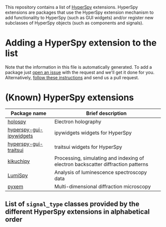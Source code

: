 
This repository contains a list of [HyperSpy](https://hyperspy.org)
extensions. HyperSpy extensions are packages that use the HyperSpy extension
mechanism to add functionality to HyperSpy (such as GUI widgets) and/or
register new subclasses of HyperSpy objects (such as components and signals).

# Adding a HyperSpy extension to the list

Note that the information in this file is automatically generated. To add a
package just [open an
issue](https://github.com/hyperspy/hyperspy-extensions-list/issues) with the
request and we'll get it done for you. Alternatively, [follow these
instructions](https://github.com/hyperspy/hyperspy-extensions-list/blob/master/doc/how_to_add_extension.md)
and send us a pull request.

# (Known) HyperSpy extensions

| Package name                                                                   | Brief description                                                                |
|--------------------------------------------------------------------------------|----------------------------------------------------------------------------------|
| [holospy](https://github.com/hyperspy/holospy)                                 | Electron holography                                                              |
| [hyperspy-gui-ipywidgets](https://github.com/hyperspy/hyperspy_gui_ipywidgets) | ipywidgets widgets for HyperSpy                                                  |
| [hyperspy-gui-traitsui](https://github.com/hyperspy/hyperspy_gui_traitsui)     | traitsui widgets for HyperSpy                                                    |
| [kikuchipy](https://github.com/kikuchipy/kikuchipy)                            | Processing, simulating and indexing of electron backscatter diffraction patterns |
| [LumiSpy](https://github.com/lumispy/lumispy)                                  | Analysis of luminescence spectroscopy data                                       |
| [pyxem](https://github.com/pyxem/pyxem)                                        | Multi-dimensional diffraction microscopy                                         |

## List of `signal_type` classes provided by the different HyperSpy extensions in alphabetical order
